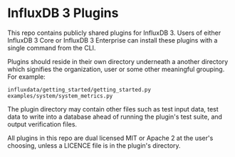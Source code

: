 # InfluxDB 3 Plugins
This repo contains publicly shared plugins for InfluxDB 3. Users of either InfluxDB 3 Core or InfluxDB 3 Enterprise can install these plugins with a single command from the CLI.

Plugins should reside in their own directory underneath a another directory which signifies the organization, user or some other meaningful grouping. For example:

```
influxdata/getting_started/getting_started.py
examples/system/system_metrics.py
```

The plugin directory may contain other files such as test input data, test data to write into a database ahead of running the plugin's test suite, and output verification files.

All plugins in this repo are dual licensed MIT or Apache 2 at the user's choosing, unless a LICENCE file is in the plugin's directory.
